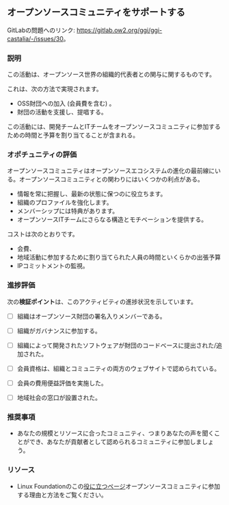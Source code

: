 ## オープンソースコミュニティをサポートする

GitLabの問題へのリンク: <https://gitlab.ow2.org/ggi/ggi-castalia/-/issues/30>。

### 説明

この活動は、オープンソース世界の組織的代表者との関与に関するものです。

これは、次の方法で実現されます。
* OSS財団への加入 (会員費を含む) 。
* 財団の活動を支援し、提唱する。

この活動には、開発チームとITチームをオープンソースコミュニティに参加するための時間と予算を割り当てることが含まれる。

### オポチュニティの評価

オープンソースコミュニティはオープンソースエコシステムの進化の最前線にいる。オープンソースコミュニティとの関わりにはいくつかの利点がある。
* 情報を常に把握し、最新の状態に保つのに役立ちます。
* 組織のプロファイルを強化します。
* メンバーシップには特典があります。
* オープンソースITチームにさらなる構造とモチベーションを提供する。

コストは次のとおりです。
* 会費、
* 地域活動に参加するために割り当てられた人員の時間といくらかの出張予算
* IPコミットメントの監視。

### 進捗評価

次の**検証ポイント**は、このアクティビティの進捗状況を示しています。
- [ ] 組織はオープンソース財団の署名入りメンバーである。
- [ ] 組織がガバナンスに参加する。
- [ ] 組織によって開発されたソフトウェアが財団のコードベースに提出された/追加された。
- [ ] 会員資格は、組織とコミュニティの両方のウェブサイトで認められている。
- [ ] 会員の費用便益評価を実施した。
- [ ] 地域社会の窓口が設置された。


### 推奨事項

* あなたの規模とリソースに合ったコミュニティ、つまりあなたの声を聞くことができ、あなたが貢献者として認められるコミュニティに参加しましょう。


### リソース

* Linux Foundationのこの[役に立つページ](https://www.linuxfoundation.org/tools/participating-in-open-source-communities/)オープンソースコミュニティに参加する理由と方法をご覧ください。
